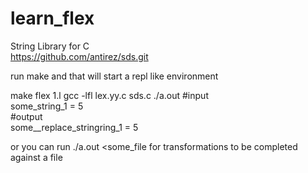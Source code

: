 # learn_flex

String Library for C  
https://github.com/antirez/sds.git   

run make and that will start a repl like environment  

make
flex 1.l
gcc -lfl lex.yy.c sds.c
./a.out
#input    
some_string_1 = 5                  
#output  
some__replace_stringring_1 = 5


or you can run ./a.out <some_file  for transformations to be completed against a file  
